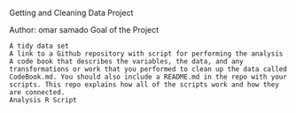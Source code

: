 Getting and Cleaning Data Project

Author: omar samado
Goal of the Project

    A tidy data set
    A link to a Github repository with script for performing the analysis
    A code book that describes the variables, the data, and any transformations or work that you performed to clean up the data called CodeBook.md. You should also include a README.md in the repo with your scripts. This repo explains how all of the scripts work and how they are connected.
    Analysis R Script
